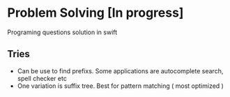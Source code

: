 # Problem Solving [In progress]
Programing questions solution in swift

## Tries
- Can be use to find prefixs. Some applications are autocomplete search, spell checker etc
- One variation is suffix tree. Best for pattern matching ( most optimized )


